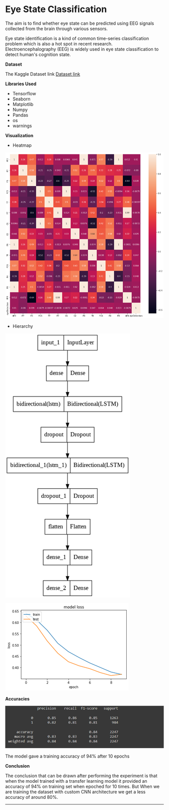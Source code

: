 # Eye State Classification

The aim is to find whether eye state can be predicted using EEG signals collected from the brain through various sensors.

Eye state identification is a kind of common time-series classification problem which is also a hot spot in recent research. Electroencephalography (EEG) is widely used in eye state classification to detect human's cognition state.

**Dataset**

The Kaggle Dataset link 
[Dataset link](https://www.kaggle.com/datasets/robikscube/eye-state-classification-eeg-dataset)





**Libraries Used**

- Tensorflow
- Seaborn
- Matplotlib
- Numpy
- Pandas
- os
- warnings

**Visualization**
* Heatmap

![plot](../Images/plot.png)

 * Hierarchy 

 ![Inference](../Images/model.png)

 ![acc](../Images/model_accuracy.png)

**Accuracies**

![acc](../Images/accuracy.png)

The model gave a training accuracy of 94% after 10 epochs


**Conclusion**

The conclusion that can be drawn after performing the experiment is that when the model trained with a transfer learning model it provided an accuracy of 94% on training set when epoched for 10 times. But When we are training the dataset with custom CNN architecture we get a less accuracy of around 80%. 
***********************************************************
